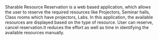 Sharable Resource Reservation is a web based application, which allows the user to reserve the required resources like Projectors, Seminar halls, Class rooms which have projectors, Labs. In this application, the available resources are displayed based on the type of resource. User can reserve, cancel reservation.It reduces the effort as well as time in identifying the available resources manually.
